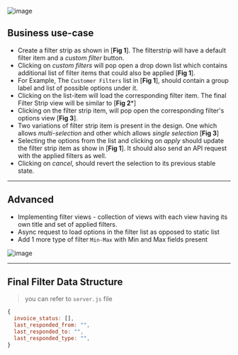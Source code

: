 ![image](https://user-images.githubusercontent.com/32435970/162164044-8ab12841-13bc-4a0f-9ac9-69a7ceaa0678.png)





## Business use-case
 - Create a filter strip as shown in [**Fig 1**]. The filterstrip will have a default filter item and a *custom filter* button.
 - Clicking on *custom filters* will pop open a drop down list which contains additional list of filter items that could also be applied [**Fig 1**].
 - For Example, The `Customer Filters` list in [**Fig 1**], should contain a group label and list of possible options under it.
 - Clicking on the list-item will load the corresponding filter item. The final Filter Strip view will be similar to [**Fig 2***]
 - Clicking on the filter strip item, will pop open the corresponding filter's options view [**Fig 3**].
 - Two variations of filter strip item is present in the design. One which allows *multi-selection* and other which allows *single selection* [**Fig 3**]
 - Selecting the options from the list and clicking on *apply* should update the filter strip item as show in [**Fig 1**]. It should also send an API
   request with the applied filters as well.
 - Clicking on *cancel*, should revert the selection to its previous stable state.

---

## Advanced
 - Implementing filter views - collection of views with each view having its own title and set of applied filters.
 - Async request to load options in the filter list as opposed to static list
 - Add 1 more type of filter `Min-Max` with Min and Max fields present

![image](https://user-images.githubusercontent.com/82647863/166099386-1d99d65b-d16e-4f2e-b9ab-99d5d35f5bab.png)

---

## Final Filter Data Structure

> you can refer to `server.js` file

```js
{
  invoice_status: [],
  last_responded_from: "",
  last_responded_to: "",
  last_responded_type: "",
}
```

<!-- 	• Create  a filter view as listed above.
	• Ability to add or remove file. On adding a filter, the option should be removed from the custom filters option. 
    On clicking on remove, the custom filter should be added to the options list.
	• Clicking on apply would send all the applied filters to the consuming component.
      On clicking on cancel, the filter should be removed from the view.Filter list must be a list of group with each group containing 
    the title and list of options to it

Advanced

	• Implementing filter views, based on a different filter view, load a new filter set.
	• Async request to load options in the filter list as opposed to static list. -->

